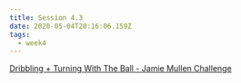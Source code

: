 ```yaml
---
title: Session 4.3
date: 2020-05-04T20:16:06.159Z
tags:
  - week4
---
```

[Dribbling + Turning With The Ball - Jamie Mullen Challenge](https://res.cloudinary.com/jenko/image/upload/v1588601398/tns-lockdown-activities/week4/session3/Week_4_-_Dribbling_and_Turning_-_Jamie_Mullan_Challenge_Practice_3_rdwibu.pdf)